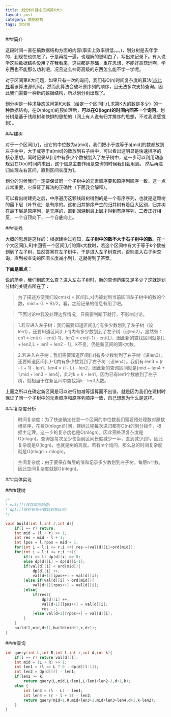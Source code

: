 ```yaml
---
title: 划分树(静态区间第K大)
layout: post
category: 数据结构
tags: 划分树
---
```



###简介



这段时间一直在搞数据结构方面的内容(事实上效率很低。。。)，划分树是去年学的，到现在也快忘了，于是再捡一遍，也理解的更明白了，写出来记录下。有人说学这些数据结构没用？在我看来，这些都是基础，重在思想，不能好高骛远啊，学东西也不能那么功利吧，况且这么神奇高级的东西怎么能不学一学呢。

对于区间第K大问题，如果只有一次的询问，我们有O(n)时间复杂度的算法([点此处](/code/kth.cc)看该算法源代码)，然而此算法会破坏原序列的顺序，且无法多次支持查询。因此我们需要一种新的数据结构，所以划分树出现了。

划分树是一种求静态区间第K大数（给定一个区间[l,r],求第K大的数是多少）的一种数据结构，在O(nlogn)的预处理后，**可以在O(logn)的时间内回答一个询问**。划分树是基于线段树和快排的思想的（网上有人说有归并排序的思想，不过我没感觉到）。


###建树



对于一个区间[l,r]，设它的中位数为a[mid]，我们把小于或等于a[mid]的数都放到左子树中，大于或等于a[mid]的数放到右子树中，可以看出这明显是快速排序的核心思想。同时记录从[l,i]中有多少个数被划入了左子树中，这一步可以利用动态规划在O(n)时间内求出，这个信息主要作用是查询的时候我们会用到。
然后再递归处理左右区间，直到区间长度为1。

划分的时候我们一定要保证同一个子树中的元素顺序要和原序列顺序一致，这一点非常重要，它保证了算法的正确性（下面我会解释）。

可以看出树建完之后，中序遍历这颗线段树得到的是一个有序序列，也就是这颗树的最下层（叶节点）是有序的。这和归并排序产生的归并树有着巨大区别，归并树在最下层是原序列，是无序的，直到回溯到最上层才得到有序序列，二者正好相反，一个自顶向下，一个自底向上。



###查找



大概的思想是这样的：根据建树过程知，**左子树中的数不大于右子树中的数**。在一个大区间[L,R]中回答一个区间[l,r]的第k大数时，若这个区间中有大于等于k个数被划到了左子树，显然答案在左子树中，于是进入左子树查询，否则进入右子树查询，直到被查询的区间长度减小到1，这就得到了答案。

**下面是重点：**

说的简单，我们到底怎么查？进入左右子树时，新的查询范围又是多少？这就是划分树的关键点所在了：

>为了描述方便我们设cnt(x) = 区间[L,x]内被划到当前区间左子树中的数的个数，mid = (L + R)/2。看，之前记录的信息有用了吧。

>下面讨论中我没处理边界情况，只需要判断下就行，不影响讨论。

>1.若应进入左子树：我们需要知道区间[l,r]有多少数划到了左子树（设len1），还要知道区间[L,l-1]内有多少数划到了左子树（设len2）。显然有：en1 = cnt(r) - cnt(l-1)，len2 = cnt(l-1) - cnt(L)，因此新的查找区间就是[L + len2,L + len1 + len2 - 1]，k不变，仍是新区间的第k大数。

>2.若进入右子树：我们需要知道区间[l,r]有多少数划到了右子树（设len3），还要知道区间[L,l-1]内有多少数划到了右子树（设len4）。我们有:len3 = (r - l + 1) - len1，len4 = (l - L) - len2，因此新的查询区间就是[mid + len4 + 1,mid + len3 + len4]，此时k = k - len1，因为已有len1个数放到了左子树，就相当于在新区间中查找第k - len1大数。


上面之所以在确定新区间是可以进行加减等运算而不出错，就是因为我们在建树时保证了同一个子树中的元素顺序和原序列顺序一致，自己想想为什么是这样。


###复杂度分析



>时间复杂度：为了快速确定任意一个区间的中位数我们需要预处理数对原数组排序，花费O(nlogn)时间，建树过程每次递归都有O(n)的划分操作，根据主定理，这一步的复杂度也是O(nlogn)，因此预处理复杂度是O(nlogn)。查询是每次至少使当前区间长度减少一半，直到减少到1，因此复杂度是O(logn)，也就是树的高度。若有m个询问，那么总的时间复杂度就是O(nlogn + mlogn)。

>空间复杂度：由于要保存每层的值和记录多少数划到左子树，每层n个数，因此空间复杂度就是O(nlogn)。



###具体实现



####建树

```cpp
/*
* val[][]保存每层的值;
* dp[][]保存有多少数划到左区间;
*/

void build(int l,int r,int d){
    if(l == r) return;
    int mid = (l + r) >> 1;
    int res = mid - l + 1;
    int lpos = l,rpos = mid + 1;
    for(int i = l;i <= r;i ++) res-=(val[d][i]<ord[mid]);
    for(int i = l;i <= r;i ++){
        if(i == l) dp[d][i] == 0;
        else dp[d][i] = dp[d][i-1];
        if(val[d][i] < ord[mid]){
            dp[d][i] ++;
            val[d+1][lpos++] = val[d][i];
        }else if(val[d][i] > ord[mid]){
            val[d+1][rpos++] = val[d][i];
        }else{
            if(res){
                dp[d][i] ++;
                val[d+1][lpos++] = val[d][i];
                res --;
            }else val[d+1][rpos++] = val[d][i];
        }
    }
    build(l,mid,d+1),build(mid+1,r,d+1);
}
```



####查询

```cpp
int query(int L,int R,int l,int r,int d,int k){
    if(l == r) return val[d][l];
    int mid = (L + R) >> 1;
    int len1 = (l == L ? 0 : dp[d][l-1]);
    int len2 = dp[d][r] - len1;
    if(len2 >= k)
        return query(L,mid,L+len1,L+len1+len2-1,d+1,k);
    else {
        int len3 = (l - L) - len1;
        int len4 = (r - l + 1) - len2;
        return query(mid+1,R,mid+len3+1,mid+len3+len4,d+1,k-len2);
    }
}
```
